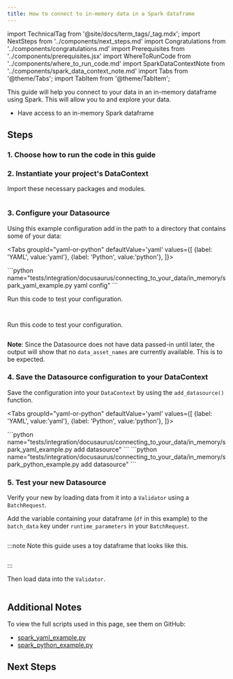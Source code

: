 ```yaml
---
title: How to connect to in-memory data in a Spark dataframe
---
```


import TechnicalTag from '@site/docs/term_tags/_tag.mdx';
import NextSteps from '../components/next_steps.md'
import Congratulations from '../components/congratulations.md'
import Prerequisites from '../components/prerequisites.jsx'
import WhereToRunCode from '../components/where_to_run_code.md'
import SparkDataContextNote from '../components/spark_data_context_note.md'
import Tabs from '@theme/Tabs';
import TabItem from '@theme/TabItem';

This guide will help you connect to your data in an in-memory dataframe using Spark.
This will allow you to <TechnicalTag tag="validation" text="Validate" /> and explore your data.

<Prerequisites>

- Have access to an in-memory Spark dataframe

</Prerequisites>

## Steps

### 1. Choose how to run the code in this guide

<WhereToRunCode />

### 2. Instantiate your project's DataContext

Import these necessary packages and modules.

```python name="tests/integration/docusaurus/connecting_to_your_data/in_memory/spark_yaml_example.py import"
```

<SparkDataContextNote />

### 3. Configure your Datasource

Using this example configuration add in the path to a directory that contains some of your data:

<Tabs
  groupId="yaml-or-python"
  defaultValue='yaml'
  values={[
  {label: 'YAML', value:'yaml'},
  {label: 'Python', value:'python'},
  ]}>

<TabItem value="yaml">
```python name="tests/integration/docusaurus/connecting_to_your_data/in_memory/spark_yaml_example.py yaml config"
```

Run this code to test your configuration.
```python name="tests/integration/docusaurus/connecting_to_your_data/in_memory/spark_yaml_example.py test yaml_config"
```

</TabItem>

<TabItem value="python">

```python name="tests/integration/docusaurus/connecting_to_your_data/in_memory/spark_python_example.py config"
```

Run this code to test your configuration.

```python name="tests/integration/docusaurus/connecting_to_your_data/in_memory/spark_python_example.py test yaml_config"
```

</TabItem>

</Tabs>

**Note**: Since the Datasource does not have data passed-in until later, the output will show that no `data_asset_names` are currently available. This is to be expected.

### 4. Save the Datasource configuration to your DataContext

Save the configuration into your `DataContext` by using the `add_datasource()` function.

<Tabs
  groupId="yaml-or-python"
  defaultValue='yaml'
  values={[
  {label: 'YAML', value:'yaml'},
  {label: 'Python', value:'python'},
  ]}>

<TabItem value="yaml">
```python name="tests/integration/docusaurus/connecting_to_your_data/in_memory/spark_yaml_example.py add datasource"
```

</TabItem>
<TabItem value="python">
```python name="tests/integration/docusaurus/connecting_to_your_data/in_memory/spark_python_example.py add datasource"
```

</TabItem>

</Tabs>

### 5. Test your new Datasource

Verify your new <TechnicalTag tag="datasource" text="Datasource" /> by loading data from it into a `Validator` using a `BatchRequest`.

Add the variable containing your dataframe (`df` in this example) to the `batch_data` key under `runtime_parameters` in your `BatchRequest`.
```python name="tests/integration/docusaurus/connecting_to_your_data/in_memory/spark_yaml_example.py batch request"
```

:::note Note this guide uses a toy dataframe that looks like this.
```python name="tests/integration/docusaurus/connecting_to_your_data/in_memory/spark_yaml_example.py dataframe"
```
:::

Then load data into the `Validator`.
```python name="tests/integration/docusaurus/connecting_to_your_data/in_memory/spark_yaml_example.py validator"
```

<Congratulations />

## Additional Notes

To view the full scripts used in this page, see them on GitHub:

- [spark_yaml_example.py](https://github.com/great-expectations/great_expectations/blob/develop/tests/integration/docusaurus/connecting_to_your_data/in_memory/spark_yaml_example.py)
- [spark_python_example.py](https://github.com/great-expectations/great_expectations/blob/develop/tests/integration/docusaurus/connecting_to_your_data/in_memory/spark_python_example.py)

## Next Steps

<NextSteps />
